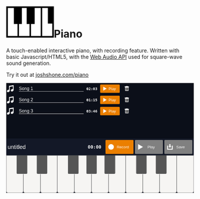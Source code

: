 # ![](favicon.svg)Piano

A touch-enabled interactive piano, with recording feature. Written with basic Javascript/HTML5, with the [Web Audio API](https://developer.mozilla.org/en-US/docs/Web/API/Web_Audio_API) used for square-wave sound generation.

Try it out at [joshshone.com/piano](https://joshshone.com/piano/)

![](screenshot.png)
